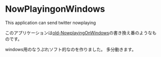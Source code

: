 # NowPlayingonWindows
This application can send twitter nowplaying

このアプリケーションは[old-NowplayingOnWindows](https://github.com/peijun-dev/old-NowplayingOnWindows)の書き換え番のようなものです。

windows用のなうぷれソフト的なのを作りました。
多分動きます。
